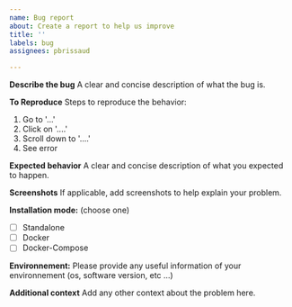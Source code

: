 ```yaml
---
name: Bug report
about: Create a report to help us improve
title: ''
labels: bug
assignees: pbrissaud

---
```


**Describe the bug**
A clear and concise description of what the bug is.

**To Reproduce**
Steps to reproduce the behavior:
1. Go to '...'
2. Click on '....'
3. Scroll down to '....'
4. See error

**Expected behavior**
A clear and concise description of what you expected to happen.

**Screenshots**
If applicable, add screenshots to help explain your problem.

**Installation mode:** (choose one)
- [ ] Standalone
- [ ] Docker 
- [ ] Docker-Compose

**Environnement:**
Please provide any useful information of your environnement (os, software version, etc ...)

**Additional context**
Add any other context about the problem here.
